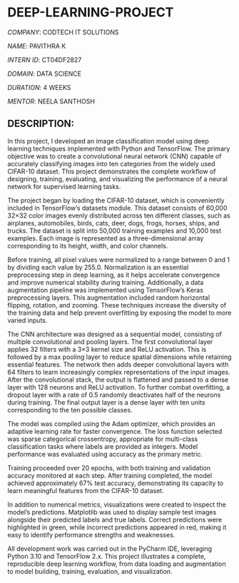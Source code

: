 # DEEP-LEARNING-PROJECT

*COMPANY*: CODTECH IT SOLUTIONS

*NAME*: PAVITHRA K

*INTERN ID*: CT04DF2827

*DOMAIN*: DATA SCIENCE

*DURATION*: 4 WEEKS

*MENTOR*: NEELA SANTHOSH

## DESCRIPTION:

In this project, I developed an image classification model using deep learning techniques implemented with Python and TensorFlow. The primary objective was to create a convolutional neural network (CNN) capable of accurately classifying images into ten categories from the widely used CIFAR-10 dataset. This project demonstrates the complete workflow of designing, training, evaluating, and visualizing the performance of a neural network for supervised learning tasks.

The project began by loading the CIFAR-10 dataset, which is conveniently included in TensorFlow’s datasets module. This dataset consists of 60,000 32×32 color images evenly distributed across ten different classes, such as airplanes, automobiles, birds, cats, deer, dogs, frogs, horses, ships, and trucks. The dataset is split into 50,000 training examples and 10,000 test examples. Each image is represented as a three-dimensional array corresponding to its height, width, and color channels.

Before training, all pixel values were normalized to a range between 0 and 1 by dividing each value by 255.0. Normalization is an essential preprocessing step in deep learning, as it helps accelerate convergence and improve numerical stability during training. Additionally, a data augmentation pipeline was implemented using TensorFlow’s Keras preprocessing layers. This augmentation included random horizontal flipping, rotation, and zooming. These techniques increase the diversity of the training data and help prevent overfitting by exposing the model to more varied inputs.

The CNN architecture was designed as a sequential model, consisting of multiple convolutional and pooling layers. The first convolutional layer applies 32 filters with a 3×3 kernel size and ReLU activation. This is followed by a max pooling layer to reduce spatial dimensions while retaining essential features. The network then adds deeper convolutional layers with 64 filters to learn increasingly complex representations of the input images. After the convolutional stack, the output is flattened and passed to a dense layer with 128 neurons and ReLU activation. To further combat overfitting, a dropout layer with a rate of 0.5 randomly deactivates half of the neurons during training. The final output layer is a dense layer with ten units corresponding to the ten possible classes.

The model was compiled using the Adam optimizer, which provides an adaptive learning rate for faster convergence. The loss function selected was sparse categorical crossentropy, appropriate for multi-class classification tasks where labels are provided as integers. Model performance was evaluated using accuracy as the primary metric.

Training proceeded over 20 epochs, with both training and validation accuracy monitored at each step. After training completed, the model achieved approximately 67% test accuracy, demonstrating its capacity to learn meaningful features from the CIFAR-10 dataset.

In addition to numerical metrics, visualizations were created to inspect the model’s predictions. Matplotlib was used to display sample test images alongside their predicted labels and true labels. Correct predictions were highlighted in green, while incorrect predictions appeared in red, making it easy to identify performance strengths and weaknesses.

All development work was carried out in the PyCharm IDE, leveraging Python 3.10 and TensorFlow 2.x. This project illustrates a complete, reproducible deep learning workflow, from data loading and augmentation to model building, training, evaluation, and visualization.

